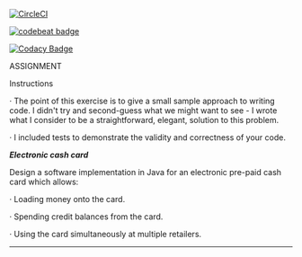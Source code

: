 [![CircleCI](https://circleci.com/gh/aneecebanoun/ElectronicCashCard.svg?style=svg)](https://circleci.com/gh/aneecebanoun/ElectronicCashCard)


[![codebeat badge](https://codebeat.co/badges/dc9cef31-146a-447a-a326-ab1e3fed5e2e)](https://codebeat.co/projects/github-com-aneecebanoun-electroniccashcard-master)


[![Codacy Badge](https://api.codacy.com/project/badge/Grade/fa1c5541daef4c2d90e5798293ff1d66)](https://www.codacy.com/app/java2ee5/ElectronicCashCard?utm_source=github.com&amp;utm_medium=referral&amp;utm_content=aneecebanoun/ElectronicCashCard&amp;utm_campaign=Badge_Grade)

ASSIGNMENT

Instructions

·         The point of this exercise is to give a small sample approach to writing code. I didn't try and second-guess what we might want to see - I wrote what I consider to be a straightforward, elegant, solution to this problem.

·         I included tests to demonstrate the validity and correctness of your code.

***Electronic cash card***

Design a software implementation in Java for an electronic pre-paid cash card which allows:

·         Loading money onto the card.

·         Spending credit balances from the card.

·         Using the card simultaneously at multiple retailers.
***************************

 
